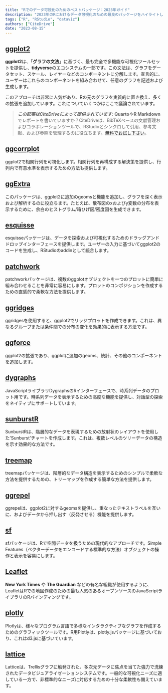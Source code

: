 ```yaml
---
title: "Rでのデータ可視化のためのベストパッケージ：2023年ガイド"
description: "2023年のRにおけるデータ可視化のための最良のパッケージをハイライトした完全なガイド。それぞれの特徴、応用、独自の能力を示します。"
tags: ["R", "RStudio", "dataviz"]
authors: ["CiteDrive"]
date: "2023-08-15"
---
```


## [ggplot2](https://ggplot2.tidyverse.org/)

**ggplot2**は、「**グラフの文法**」に基づく、最も完全で多機能な可視化ツールセットを提供し、**tidyverse**のエコシステムの一部です。この文法は、グラフをデータセット、スケール、レイヤーなどのコンポーネントに分解します。宣言的に、ユーザーはこれらのコンポーネントを組み合わせて、任意のグラフを記述および生成します。

このアプローチは非常に人気があり、Rの元のグラフを実質的に置き換え、多くの拡張を追加しています。これについていくつかはここで議論されています。

> **_この記事はCiteDriveによって提供されています:_** **Quarto**や**R Markdown**でレポートを書いていますか？CiteDriveは、BibTeXベースの文献管理およびコラボレーションツールで、RStudioとシンクロして引用、参考文献、および参照を管理するのに役立ちます。[無料でお試し下さい](http://citedrive.com/)。

## [ggcorrplot](https://github.com/kassambara/ggcorrplot)
ggplot2で相関行列を可視化します。相関行列を再構成する解決策を提供し、行列内で有意水準を表示するための方法も提供します。

## [ggExtra](https://github.com/daattali/ggExtra)
このパッケージは、ggplot2に追加のgeomsと機能を追加し、グラフを深く表示および解析するのに役立ちます。たとえば、散布図のxおよびy変数の分布を表示するために、余白のヒストグラム/箱ひげ図/密度図を生成できます。

## [esquisse](https://dreamrs.github.io/esquisse/)
esquisseパッケージは、データを探索および可視化するためのドラッグアンドドロップインターフェースを提供します。ユーザーの入力に基づいてggplot2のコードを生成し、RStudioのaddinとして統合します。

## [patchwork](https://patchwork.data-imaginist.com/)
patchworkパッケージは、複数のggplotオブジェクトを一つのプロットに簡単に組み合わせることを非常に容易にします。プロットのコンポジションを作成するための直感的で柔軟な方法を提供します。

## [ggridges](https://wilkelab.org/ggridges/)
ggridgesを使用すると、ggplot2でリッジプロットを作成できます。これは、異なるグループまたは条件間での分布の変化を効果的に表示する方法です。

## [ggforce](https://ggforce.data-imaginist.com/)
ggplot2の拡張であり、ggplotに追加のgeoms、統計、その他のコンポーネントを追加します。

## [dygraphs](https://rstudio.github.io/dygraphs/)
JavaScriptライブラリDygraphsのRインターフェースで、時系列データのプロット用です。時系列データを表示するための高度な機能を提供し、対話型の探索をネイティブにサポートしています。

## [sunburstR](https://d3js.org/)
SunburstRは、階層的なデータを表現するための放射状のレイアウトを使用した'Sunburst'チャートを作成します。これは、複数レベルのツリーデータの構造を示す効果的な方法です。

## [treemap](https://cran.r-project.org/web/packages/treemap/index.html)
treemapパッケージは、階層的なデータ構造を表示するためのシンプルで柔軟な方法を提供するための、トリーマップを作成する簡単な方法を提供します。

## [ggrepel](https://ggrepel.slowkow.com/)
ggrepelは、ggplot2に対するgeomsを提供し、重なったテキストラベルを互いに、およびデータから押し出す（反発させる）機能を提供します。

## [sf](https://r-spatial.github.io/sf/)
sfパッケージは、Rで空間データを扱うための現代的なアプローチです。Simple Features（ベクターデータをエンコードする標準的な方法）オブジェクトの操作と表示を容易にします。

## [Leaflet](https://rstudio.github.io/leaflet/)
**New York Times** や **The Guardian** などの有名な組織が使用するように、LeafletはRでの地図作成のための最も人気のあるオープンソースのJavaScriptライブラリのRバインディングです。

## [plotly](https://plotly-r.com/)
Plotlyは、様々なプログラム言語で多様なインタラクティブなグラフを作成するためのグラフィックツールです。R用Plotlyは、plotly.jsパッケージに基づいており、これはd3.jsに基づいています。

## [lattice](http://lattice.r-forge.r-project.org/)
Latticeは、Trellisグラフに触発された、多次元データに焦点を当てた強力で洗練されたデータビジュアライゼーションシステムです。一般的な可視化ニーズに適している一方で、非標準的なニーズに対応するための十分な柔軟性も備えています。
